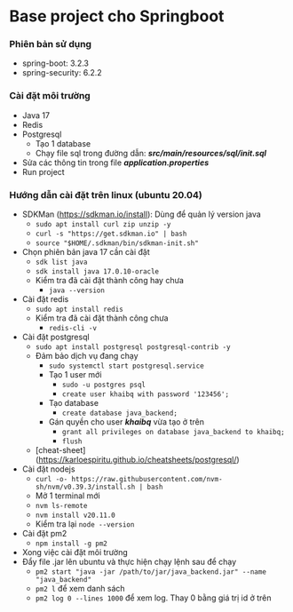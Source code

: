 # Base project cho Springboot
### Phiên bản sử dụng
- spring-boot: 3.2.3
- spring-security: 6.2.2

### Cài đặt môi trường
- Java 17
- Redis
- Postgresql
  + Tạo 1 database 
  + Chạy file sql trong đường dẫn: ***src/main/resources/sql/init.sql***
- Sửa các thông tin trong file ***application.properties***
- Run project

### Hướng dẫn cài đặt trên linux (ubuntu 20.04)
- SDKMan (https://sdkman.io/install): Dùng để quản lý version java
  + ```sudo apt install curl zip unzip -y```
  + ```curl -s "https://get.sdkman.io" | bash```
  + ```source "$HOME/.sdkman/bin/sdkman-init.sh"```
- Chọn phiên bản java 17 cần cài đặt
  + ```sdk list java```
  + ```sdk install java 17.0.10-oracle```
  + Kiểm tra đã cài đặt thành công hay chưa
    + ```java --version``` 
- Cài đặt redis
  + ```sudo apt install redis```
  + Kiểm tra đã cài đặt thành công chưa
    + ```redis-cli -v```
- Cài đặt postgresql
  + ```sudo apt install postgresql postgresql-contrib -y```
  + Đảm bảo dịch vụ đang chạy
    + ```sudo systemctl start postgresql.service```
    + Tạo 1 user mới
      + ```sudo -u postgres psql```
      + ```create user khaibq with password '123456';```
    + Tạo database
      + ```create database java_backend;```
    + Gán quyền cho user ***khaibq*** vừa tạo ở trên
      + ```grant all privileges on database java_backend to khaibq;```
      + ```flush```
  - [cheat-sheet] (https://karloespiritu.github.io/cheatsheets/postgresql/)
- Cài đặt nodejs
  + ```curl -o- https://raw.githubusercontent.com/nvm-sh/nvm/v0.39.3/install.sh | bash```
  + Mở 1 terminal mới
  + ```nvm ls-remote```
  + ```nvm install v20.11.0```
  + Kiểm tra lại ```node --version```
- Cài đặt pm2
  + ```npm install -g pm2```
- Xong việc cài đặt môi trường
- Đẩy file .jar lên ubuntu và thực hiện chạy lệnh sau để chạy 
  + ```pm2 start "java -jar /path/to/jar/java_backend.jar" --name "java_backend"``` 
  + ```pm2 l``` để xem danh sách 
  + ```pm2 log 0 --lines 1000``` để xem log. Thay 0 bằng giá trị id ở trên
